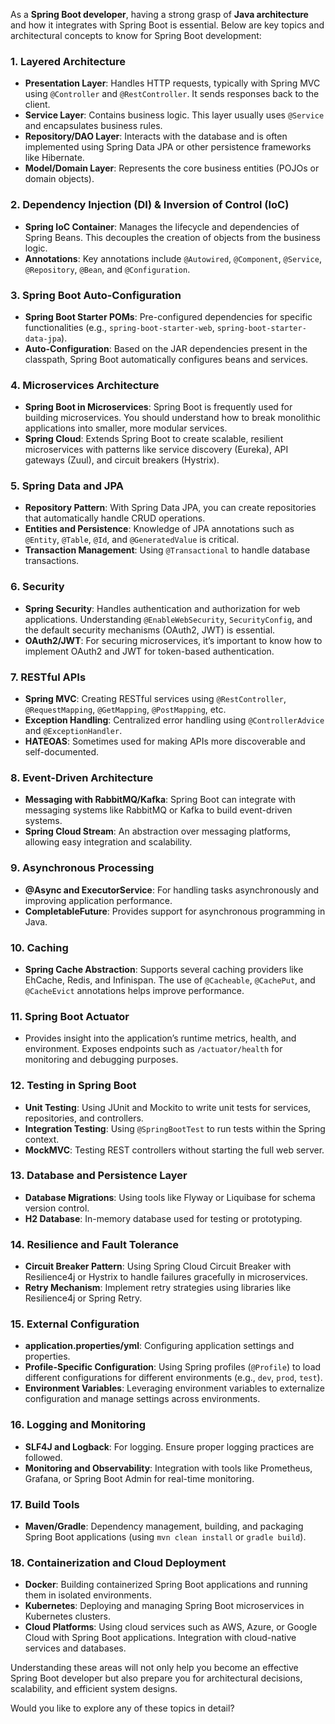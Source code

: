 As a **Spring Boot developer**, having a strong grasp of **Java architecture** and how it integrates with Spring Boot is essential. Below are key topics and architectural concepts to know for Spring Boot development:

### 1. **Layered Architecture**
   - **Presentation Layer**: Handles HTTP requests, typically with Spring MVC using `@Controller` and `@RestController`. It sends responses back to the client.
   - **Service Layer**: Contains business logic. This layer usually uses `@Service` and encapsulates business rules.
   - **Repository/DAO Layer**: Interacts with the database and is often implemented using Spring Data JPA or other persistence frameworks like Hibernate.
   - **Model/Domain Layer**: Represents the core business entities (POJOs or domain objects).

### 2. **Dependency Injection (DI) & Inversion of Control (IoC)**
   - **Spring IoC Container**: Manages the lifecycle and dependencies of Spring Beans. This decouples the creation of objects from the business logic.
   - **Annotations**: Key annotations include `@Autowired`, `@Component`, `@Service`, `@Repository`, `@Bean`, and `@Configuration`.

### 3. **Spring Boot Auto-Configuration**
   - **Spring Boot Starter POMs**: Pre-configured dependencies for specific functionalities (e.g., `spring-boot-starter-web`, `spring-boot-starter-data-jpa`).
   - **Auto-Configuration**: Based on the JAR dependencies present in the classpath, Spring Boot automatically configures beans and services.

### 4. **Microservices Architecture**
   - **Spring Boot in Microservices**: Spring Boot is frequently used for building microservices. You should understand how to break monolithic applications into smaller, more modular services.
   - **Spring Cloud**: Extends Spring Boot to create scalable, resilient microservices with patterns like service discovery (Eureka), API gateways (Zuul), and circuit breakers (Hystrix).

### 5. **Spring Data and JPA**
   - **Repository Pattern**: With Spring Data JPA, you can create repositories that automatically handle CRUD operations.
   - **Entities and Persistence**: Knowledge of JPA annotations such as `@Entity`, `@Table`, `@Id`, and `@GeneratedValue` is critical.
   - **Transaction Management**: Using `@Transactional` to handle database transactions.

### 6. **Security**
   - **Spring Security**: Handles authentication and authorization for web applications. Understanding `@EnableWebSecurity`, `SecurityConfig`, and the default security mechanisms (OAuth2, JWT) is essential.
   - **OAuth2/JWT**: For securing microservices, it’s important to know how to implement OAuth2 and JWT for token-based authentication.

### 7. **RESTful APIs**
   - **Spring MVC**: Creating RESTful services using `@RestController`, `@RequestMapping`, `@GetMapping`, `@PostMapping`, etc.
   - **Exception Handling**: Centralized error handling using `@ControllerAdvice` and `@ExceptionHandler`.
   - **HATEOAS**: Sometimes used for making APIs more discoverable and self-documented.

### 8. **Event-Driven Architecture**
   - **Messaging with RabbitMQ/Kafka**: Spring Boot can integrate with messaging systems like RabbitMQ or Kafka to build event-driven systems.
   - **Spring Cloud Stream**: An abstraction over messaging platforms, allowing easy integration and scalability.

### 9. **Asynchronous Processing**
   - **@Async and ExecutorService**: For handling tasks asynchronously and improving application performance.
   - **CompletableFuture**: Provides support for asynchronous programming in Java.

### 10. **Caching**
   - **Spring Cache Abstraction**: Supports several caching providers like EhCache, Redis, and Infinispan. The use of `@Cacheable`, `@CachePut`, and `@CacheEvict` annotations helps improve performance.

### 11. **Spring Boot Actuator**
   - Provides insight into the application’s runtime metrics, health, and environment. Exposes endpoints such as `/actuator/health` for monitoring and debugging purposes.

### 12. **Testing in Spring Boot**
   - **Unit Testing**: Using JUnit and Mockito to write unit tests for services, repositories, and controllers.
   - **Integration Testing**: Using `@SpringBootTest` to run tests within the Spring context.
   - **MockMVC**: Testing REST controllers without starting the full web server.

### 13. **Database and Persistence Layer**
   - **Database Migrations**: Using tools like Flyway or Liquibase for schema version control.
   - **H2 Database**: In-memory database used for testing or prototyping.

### 14. **Resilience and Fault Tolerance**
   - **Circuit Breaker Pattern**: Using Spring Cloud Circuit Breaker with Resilience4j or Hystrix to handle failures gracefully in microservices.
   - **Retry Mechanism**: Implement retry strategies using libraries like Resilience4j or Spring Retry.

### 15. **External Configuration**
   - **application.properties/yml**: Configuring application settings and properties.
   - **Profile-Specific Configuration**: Using Spring profiles (`@Profile`) to load different configurations for different environments (e.g., `dev`, `prod`, `test`).
   - **Environment Variables**: Leveraging environment variables to externalize configuration and manage settings across environments.

### 16. **Logging and Monitoring**
   - **SLF4J and Logback**: For logging. Ensure proper logging practices are followed.
   - **Monitoring and Observability**: Integration with tools like Prometheus, Grafana, or Spring Boot Admin for real-time monitoring.

### 17. **Build Tools**
   - **Maven/Gradle**: Dependency management, building, and packaging Spring Boot applications (using `mvn clean install` or `gradle build`).

### 18. **Containerization and Cloud Deployment**
   - **Docker**: Building containerized Spring Boot applications and running them in isolated environments.
   - **Kubernetes**: Deploying and managing Spring Boot microservices in Kubernetes clusters.
   - **Cloud Platforms**: Using cloud services such as AWS, Azure, or Google Cloud with Spring Boot applications. Integration with cloud-native services and databases.

Understanding these areas will not only help you become an effective Spring Boot developer but also prepare you for architectural decisions, scalability, and efficient system designs.

Would you like to explore any of these topics in detail?
